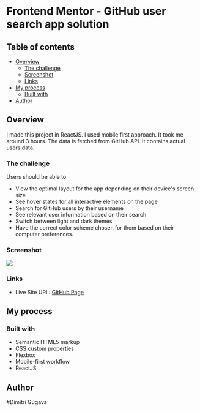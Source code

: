 # Frontend Mentor - GitHub user search app solution

## Table of contents

- [Overview](#overview)
  - [The challenge](#the-challenge)
  - [Screenshot](#screenshot)
  - [Links](#links)
- [My process](#my-process)
  - [Built with](#built-with)
- [Author](#author)

## Overview
I made this project in ReactJS. I used mobile first approach. It took me around 3 hours. The data is fetched from GitHub API. It contains actual users data. 
### The challenge

Users should be able to:

- View the optimal layout for the app depending on their device's screen size
- See hover states for all interactive elements on the page
- Search for GitHub users by their username
- See relevant user information based on their search
- Switch between light and dark themes
- Have the correct color scheme chosen for them based on their computer preferences.

### Screenshot

![](./Github.jpg)

### Links


- Live Site URL: [GitHub Page](https://git-hub-user-search-app-five.vercel.app/)

## My process

### Built with

- Semantic HTML5 markup
- CSS custom properties
- Flexbox
- Mobile-first workflow
- ReactJS

## Author

#Dimitri Gugava
